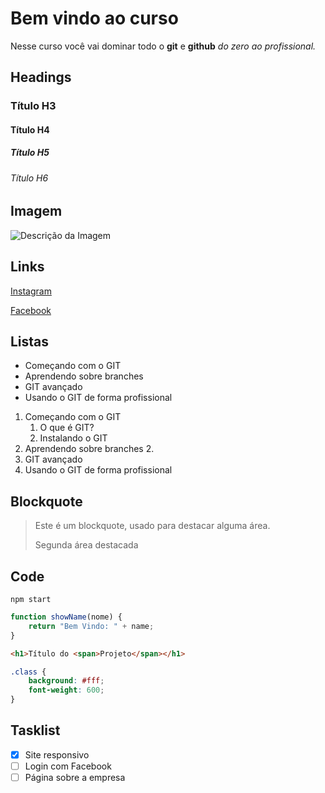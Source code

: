 # Bem vindo ao curso

Nesse curso você vai dominar todo o **git** e **github** _do zero ao profissional._

## Headings

### Título H3

#### Título H4

##### Título H5

###### Título H6

## Imagem

![Descrição da Imagem](https://logos-world.net/wp-content/uploads/2020/11/GitHub-Emblem.png)

## Links

[Instagram](https://www.instagram.com)

[Facebook](https://www.facebook.com)

## Listas

- Começando com o GIT
- Aprendendo sobre branches
- GIT avançado
- Usando o GIT de forma profissional

1. Começando com o GIT
   1. O que é GIT?
   2. Instalando o GIT
2. Aprendendo sobre branches 2.
3. GIT avançado
4. Usando o GIT de forma profissional

## Blockquote

> Este é um blockquote, usado para destacar alguma área.
>
> Segunda área destacada

## Code

```
npm start
```

```js
function showName(nome) {
	return "Bem Vindo: " + name;
}
```

```html
<h1>Título do <span>Projeto</span></h1>
```

```css
.class {
	background: #fff;
	font-weight: 600;
}
```

## Tasklist

- [x] Site responsivo
- [ ] Login com Facebook
- [ ] Página sobre a empresa
